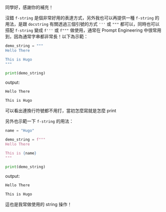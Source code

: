 同學好，感謝你的補充！

沒錯 `f-string` 是個非常好用的表達方式，另外我也可以再提供一種 `f-string` 的用法，是跟 `docstring` 有關透過三個引號的方式 `'''` 或 `"""` 都可以，同時也可以搭配 `f-string` 變成 `f'''` 或 `f"""` 做使用，通常在 Prompt Engineering 中很常用到，因為通常字串都非常長！以下為示範：

```py
demo_string = """
Hello There

This is Hugo
"""

print(demo_string)
```

output:
```bash
Hello There

This is Hugo
```

可以看出連換行符號都不用打，當初怎麼寫就是怎麼 print

另外也示範一下 `f-string` 的用法：

```py
name = "Hugo"

demo_string = f"""
Hello There

This is {name}
"""

print(demo_string)
```

output:
```bash
Hello There

This is Hugo
```

這也是我常做使用的 string 操作！
